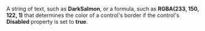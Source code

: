 A string of text, such as **DarkSalmon**, or a formula, such as **RGBA(233, 150, 122, 1)** that determines the color of a control's border if the control's **Disabled** property is set to **true**.
